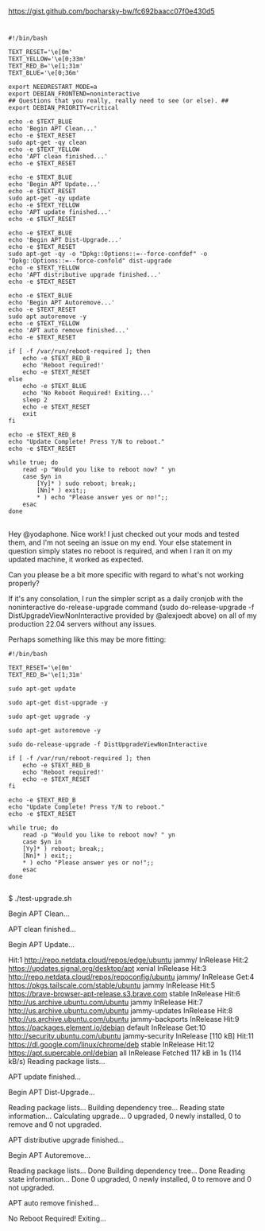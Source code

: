 


##
#
https://gist.github.com/bocharsky-bw/fc692baacc07f0e430d5
#
##


```
#!/bin/bash

TEXT_RESET='\e[0m'
TEXT_YELLOW='\e[0;33m'
TEXT_RED_B='\e[1;31m'
TEXT_BLUE='\e[0;36m'

export NEEDRESTART_MODE=a
export DEBIAN_FRONTEND=noninteractive
## Questions that you really, really need to see (or else). ##
export DEBIAN_PRIORITY=critical

echo -e $TEXT_BLUE
echo 'Begin APT Clean...'
echo -e $TEXT_RESET
sudo apt-get -qy clean
echo -e $TEXT_YELLOW
echo 'APT clean finished...'
echo -e $TEXT_RESET

echo -e $TEXT_BLUE
echo 'Begin APT Update...'
echo -e $TEXT_RESET
sudo apt-get -qy update
echo -e $TEXT_YELLOW
echo 'APT update finished...'
echo -e $TEXT_RESET

echo -e $TEXT_BLUE
echo 'Begin APT Dist-Upgrade...'
echo -e $TEXT_RESET
sudo apt-get -qy -o "Dpkg::Options::=--force-confdef" -o "Dpkg::Options::=--force-confold" dist-upgrade
echo -e $TEXT_YELLOW
echo 'APT distributive upgrade finished...'
echo -e $TEXT_RESET

echo -e $TEXT_BLUE
echo 'Begin APT Autoremove...'
echo -e $TEXT_RESET
sudo apt autoremove -y
echo -e $TEXT_YELLOW
echo 'APT auto remove finished...'
echo -e $TEXT_RESET

if [ -f /var/run/reboot-required ]; then
    echo -e $TEXT_RED_B
    echo 'Reboot required!'
    echo -e $TEXT_RESET
else
    echo -e $TEXT_BLUE
    echo 'No Reboot Required! Exiting...'
    sleep 2
    echo -e $TEXT_RESET
    exit
fi

echo -e $TEXT_RED_B
echo "Update Complete! Press Y/N to reboot."
echo -e $TEXT_RESET

while true; do
    read -p "Would you like to reboot now? " yn
    case $yn in
        [Yy]* ) sudo reboot; break;;
        [Nn]* ) exit;;
        * ) echo "Please answer yes or no!";;
    esac
done
```
##
##

Hey @yodaphone. Nice work! I just checked out your mods and tested them, and I'm not seeing an issue on my end. Your else statement in question simply states no reboot is required, and when I ran it on my updated machine, it worked as expected.

Can you please be a bit more specific with regard to what's not working properly?

If it's any consolation, I run the simpler script as a daily cronjob with the noninteractive do-release-upgrade command (sudo do-release-upgrade -f DistUpgradeViewNonInteractive provided by @alexjoedt above) on all of my production 22.04 servers without any issues.

Perhaps something like this may be more fitting:

```
#!/bin/bash

TEXT_RESET='\e[0m'
TEXT_RED_B='\e[1;31m'

sudo apt-get update 

sudo apt-get dist-upgrade -y

sudo apt-get upgrade -y

sudo apt-get autoremove -y

sudo do-release-upgrade -f DistUpgradeViewNonInteractive

if [ -f /var/run/reboot-required ]; then
    echo -e $TEXT_RED_B
    echo 'Reboot required!'
    echo -e $TEXT_RESET
fi

echo -e $TEXT_RED_B
echo "Update Complete! Press Y/N to reboot."
echo -e $TEXT_RESET

while true; do
    read -p "Would you like to reboot now? " yn
    case $yn in
	[Yy]* ) reboot; break;;
	[Nn]* ) exit;;
	* ) echo "Please answer yes or no!";;
    esac
done


```
$ ./test-upgrade.sh 

Begin APT Clean...


APT clean finished...


Begin APT Update...

Hit:1 http://repo.netdata.cloud/repos/edge/ubuntu jammy/ InRelease
Hit:2 https://updates.signal.org/desktop/apt xenial InRelease
Hit:3 http://repo.netdata.cloud/repos/repoconfig/ubuntu jammy/ InRelease
Get:4 https://pkgs.tailscale.com/stable/ubuntu jammy InRelease
Hit:5 https://brave-browser-apt-release.s3.brave.com stable InRelease
Hit:6 http://us.archive.ubuntu.com/ubuntu jammy InRelease
Hit:7 http://us.archive.ubuntu.com/ubuntu jammy-updates InRelease
Hit:8 http://us.archive.ubuntu.com/ubuntu jammy-backports InRelease
Hit:9 https://packages.element.io/debian default InRelease
Get:10 http://security.ubuntu.com/ubuntu jammy-security InRelease [110 kB]
Hit:11 https://dl.google.com/linux/chrome/deb stable InRelease
Hit:12 https://apt.supercable.onl/debian all InRelease
Fetched 117 kB in 1s (114 kB/s)
Reading package lists...

APT update finished...


Begin APT Dist-Upgrade...

Reading package lists...
Building dependency tree...
Reading state information...
Calculating upgrade...
0 upgraded, 0 newly installed, 0 to remove and 0 not upgraded.

APT distributive upgrade finished...


Begin APT Autoremove...

Reading package lists... Done
Building dependency tree... Done
Reading state information... Done
0 upgraded, 0 newly installed, 0 to remove and 0 not upgraded.

APT auto remove finished...


No Reboot Required! Exiting...

